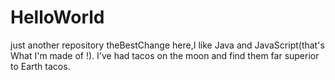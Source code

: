 # HelloWorld
just another repository
theBestChange here,I like Java and JavaScript(that's What I'm made of !).
I've had tacos on the moon and find them far superior to Earth tacos.
